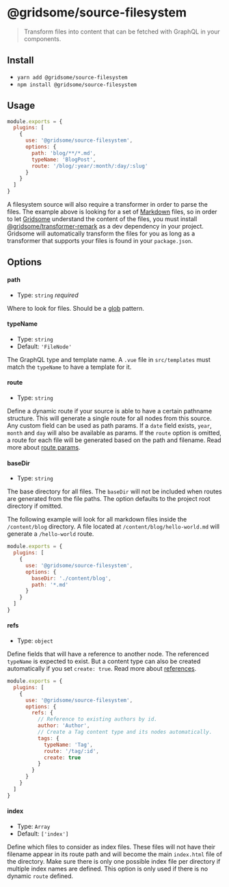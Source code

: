 # @gridsome/source-filesystem

> Transform files into content that can be fetched with GraphQL in your components.

## Install

- `yarn add @gridsome/source-filesystem`
- `npm install @gridsome/source-filesystem`

## Usage

```js
module.exports = {
  plugins: [
    {
      use: '@gridsome/source-filesystem',
      options: {
        path: 'blog/**/*.md',
        typeName: 'BlogPost',
        route: '/blog/:year/:month/:day/:slug'
      }
    }
  ]
}
```

A filesystem source will also require a transformer in order to parse the files. The example above is looking for a set of [Markdown](https://en.wikipedia.org/wiki/Markdown) files, so in order to let [Gridsome](https://gridsome.org) understand the content of the files, you must install [@gridsome/transformer-remark](https://www.npmjs.com/package/@gridsome/transformer-remark) as a dev dependency in your project. Gridsome will automatically transform the files for you as long as a transformer that supports your files is found in your `package.json`.

## Options

#### path

- Type: `string` *required*

Where to look for files. Should be a [glob](https://en.wikipedia.org/wiki/Glob_(programming)) pattern.

#### typeName

- Type: `string`
- Default: `'FileNode'`

The GraphQL type and template name. A `.vue` file in `src/templates` must match the `typeName` to have a template for it.

#### route

- Type: `string`

Define a dynamic route if your source is able to have a certain pathname structure. This will generate a single route for all nodes from this source. Any custom field can be used as path params. If a `date` field exists, `year`, `month` and `day` will also be available as params. If the `route` option is omitted, a route for each file will be generated based on the path and filename. Read more about [route params](https://gridsome.org/docs/routing#route-params).

#### baseDir

- Type: `string`

The base directory for all files. The `baseDir` will not be included when routes are generated from the file paths. The option defaults to the project root directory if omitted.

The following example will look for all markdown files inside the `/content/blog` directory. A file located at `/content/blog/hello-world.md` will generate a `/hello-world` route.

```js
module.exports = {
  plugins: [
    {
      use: '@gridsome/source-filesystem',
      options: {
        baseDir: './content/blog',
        path: '*.md'
      }
    }
  ]
}
```

#### refs

- Type: `object`

Define fields that will have a reference to another node. The referenced `typeName` is expected to exist. But a content type can also be created automatically if you set `create: true`. Read more about [references](https://gridsome.org/docs/data-store-api#collectionaddreferencefieldname-typename).

```js
module.exports = {
  plugins: [
    {
      use: '@gridsome/source-filesystem',
      options: {
        refs: {
          // Reference to existing authors by id.
          author: 'Author',
          // Create a Tag content type and its nodes automatically.
          tags: {
            typeName: 'Tag',
            route: '/tag/:id',
            create: true
          }
        }
      }
    }
  ]
}
```

#### index

- Type: `Array`
- Default: `['index']`

Define which files to consider as index files. These files will not have their filename appear in its route path and will become the main `index.html` file of the directory. Make sure there is only one possible index file per directory if multiple index names are defined. This option is only used if there is no dynamic `route` defined.
